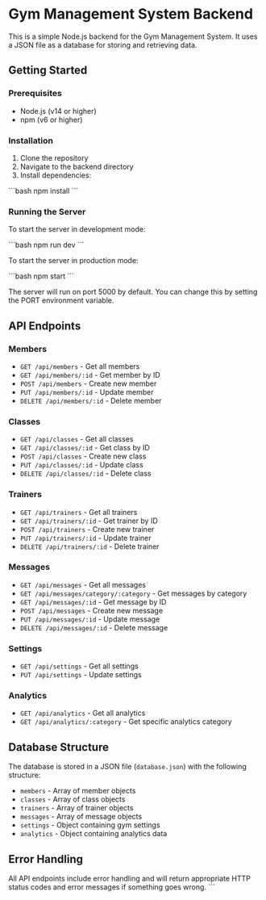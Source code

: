 # Gym Management System Backend

This is a simple Node.js backend for the Gym Management System. It uses a JSON file as a database for storing and retrieving data.

## Getting Started

### Prerequisites

- Node.js (v14 or higher)
- npm (v6 or higher)

### Installation

1. Clone the repository
2. Navigate to the backend directory
3. Install dependencies:

\`\`\`bash
npm install
\`\`\`

### Running the Server

To start the server in development mode:

\`\`\`bash
npm run dev
\`\`\`

To start the server in production mode:

\`\`\`bash
npm start
\`\`\`

The server will run on port 5000 by default. You can change this by setting the PORT environment variable.

## API Endpoints

### Members

- `GET /api/members` - Get all members
- `GET /api/members/:id` - Get member by ID
- `POST /api/members` - Create new member
- `PUT /api/members/:id` - Update member
- `DELETE /api/members/:id` - Delete member

### Classes

- `GET /api/classes` - Get all classes
- `GET /api/classes/:id` - Get class by ID
- `POST /api/classes` - Create new class
- `PUT /api/classes/:id` - Update class
- `DELETE /api/classes/:id` - Delete class

### Trainers

- `GET /api/trainers` - Get all trainers
- `GET /api/trainers/:id` - Get trainer by ID
- `POST /api/trainers` - Create new trainer
- `PUT /api/trainers/:id` - Update trainer
- `DELETE /api/trainers/:id` - Delete trainer

### Messages

- `GET /api/messages` - Get all messages
- `GET /api/messages/category/:category` - Get messages by category
- `GET /api/messages/:id` - Get message by ID
- `POST /api/messages` - Create new message
- `PUT /api/messages/:id` - Update message
- `DELETE /api/messages/:id` - Delete message

### Settings

- `GET /api/settings` - Get all settings
- `PUT /api/settings` - Update settings

### Analytics

- `GET /api/analytics` - Get all analytics
- `GET /api/analytics/:category` - Get specific analytics category

## Database Structure

The database is stored in a JSON file (`database.json`) with the following structure:

- `members` - Array of member objects
- `classes` - Array of class objects
- `trainers` - Array of trainer objects
- `messages` - Array of message objects
- `settings` - Object containing gym settings
- `analytics` - Object containing analytics data

## Error Handling

All API endpoints include error handling and will return appropriate HTTP status codes and error messages if something goes wrong.
\`\`\`
